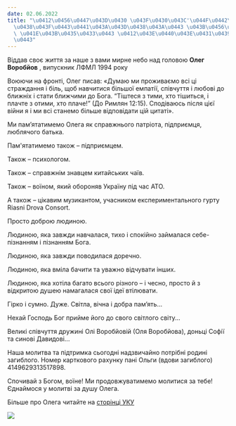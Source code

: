 ```yaml
---
date: 02.06.2022
title: "\u0412\u0456\u0447\u043D\u0430 \u043F\u0430\u043C'\u044F\u0442\u044C \u0432\
  \u0438\u043F\u0443\u0441\u043A\u043D\u0438\u043A\u0443 \u043B\u0456\u0446\u0435\u044E\
  \ \u041E\u043B\u0435\u0433\u0443 \u0412\u043E\u0440\u043E\u0431\u0439\u043E\u0432\
  \u0443"
---
```

Віддав своє життя за наше з вами мирне небо над головою
**Олег Воробйов**
, випускник ЛФМЛ 1994 року

Воюючи на фронті, Олег писав: «Думаю ми проживаємо всі ці страждання і біль, щоб навчитися більшої емпатії, співчуття і любові до ближніх і стати ближчими до Бога. “Тіштеся з тими, хто тішиться, і плачте з отими, хто плаче!” (До Римлян 12:15). Сподіваюсь після цієї війни я і ми всі станемо більше відповідати цій цитаті».

Ми пам’ятатимемо Олега як справжнього патріота, підприємця, люблячого батька.

Пам'ятатимемо також – підприємцем.

Також – психологом.

Також – справжнім знавцем китайських чаїв.

Також – воїном, який обороняв Україну під час АТО.

А також – цікавим музикантом, учасником експериментального гурту Riasni Drova Consort.

Просто доброю людиною.

Людиною, яка завжди навчалася, тихо і спокійно займалася себе-пізнанням і пізнанням Бога.

Людиною, яка завжди поводилася доречно.

Людиною, яка вміла бачити та уважно відчувати інших.

Людиною, яка хотіла багато всього різного – і чесно, просто й з відкритою душею намагалася свої ідеї втілювати.

Гірко і сумно. Дуже. Світла, вічна і добра пам’ять...

Нехай Господь Бог прийме його до свого світлого світу...

Великі співчуття дружині Олі Воробйовій (Оля Воробйова), доньці Софії та синові Давидові...

Наша молитва та підтримка сьогодні надзвичайно потрібні родині загиблого. Номер карткового рахунку пані Ольги (вдови загиблого) 4149629313517898.

Спочивай з Богом, воїне! Ми продовжуватимемо молитися за тебе! Єднаймося у молитві за душу Олега.

Більше про Олега читайте на
[сторінці УКУ](https://www.facebook.com/UkrainianCatholicUniversity/posts/5457545484277209)

![](/files/вічна-память-випускн-олег_воробйов.jpg)